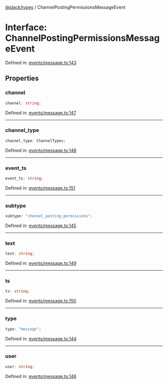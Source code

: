 [@slack/types](../index.md) / ChannelPostingPermissionsMessageEvent

# Interface: ChannelPostingPermissionsMessageEvent

Defined in: [events/message.ts:143](https://github.com/slackapi/node-slack-sdk/blob/main/packages/types/src/events/message.ts#L143)

## Properties

### channel

```ts
channel: string;
```

Defined in: [events/message.ts:147](https://github.com/slackapi/node-slack-sdk/blob/main/packages/types/src/events/message.ts#L147)

***

### channel\_type

```ts
channel_type: ChannelTypes;
```

Defined in: [events/message.ts:148](https://github.com/slackapi/node-slack-sdk/blob/main/packages/types/src/events/message.ts#L148)

***

### event\_ts

```ts
event_ts: string;
```

Defined in: [events/message.ts:151](https://github.com/slackapi/node-slack-sdk/blob/main/packages/types/src/events/message.ts#L151)

***

### subtype

```ts
subtype: "channel_posting_permissions";
```

Defined in: [events/message.ts:145](https://github.com/slackapi/node-slack-sdk/blob/main/packages/types/src/events/message.ts#L145)

***

### text

```ts
text: string;
```

Defined in: [events/message.ts:149](https://github.com/slackapi/node-slack-sdk/blob/main/packages/types/src/events/message.ts#L149)

***

### ts

```ts
ts: string;
```

Defined in: [events/message.ts:150](https://github.com/slackapi/node-slack-sdk/blob/main/packages/types/src/events/message.ts#L150)

***

### type

```ts
type: "message";
```

Defined in: [events/message.ts:144](https://github.com/slackapi/node-slack-sdk/blob/main/packages/types/src/events/message.ts#L144)

***

### user

```ts
user: string;
```

Defined in: [events/message.ts:146](https://github.com/slackapi/node-slack-sdk/blob/main/packages/types/src/events/message.ts#L146)
